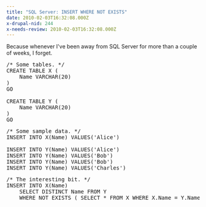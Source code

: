 ```yaml
---
title: "SQL Server: INSERT WHERE NOT EXISTS"
date: 2010-02-03T16:32:08.000Z
x-drupal-nid: 244
x-needs-review: 2010-02-03T16:32:08.000Z
---
```

Because whenever I've been away from SQL Server for more than a couple of weeks, I forget.

<pre>/* Some tables. */
CREATE TABLE X (
	Name VARCHAR(20)
)
GO

CREATE TABLE Y (
	Name VARCHAR(20)
)
GO</pre>

<pre>/* Some sample data. */
INSERT INTO X(Name) VALUES('Alice')

INSERT INTO Y(Name) VALUES('Alice')
INSERT INTO Y(Name) VALUES('Bob')
INSERT INTO Y(Name) VALUES('Bob')
INSERT INTO Y(Name) VALUES('Charles')</pre>

<pre>/* The interesting bit. */
INSERT INTO X(Name)
	SELECT DISTINCT Name FROM Y
	WHERE NOT EXISTS ( SELECT * FROM X WHERE X.Name = Y.Name )</pre>